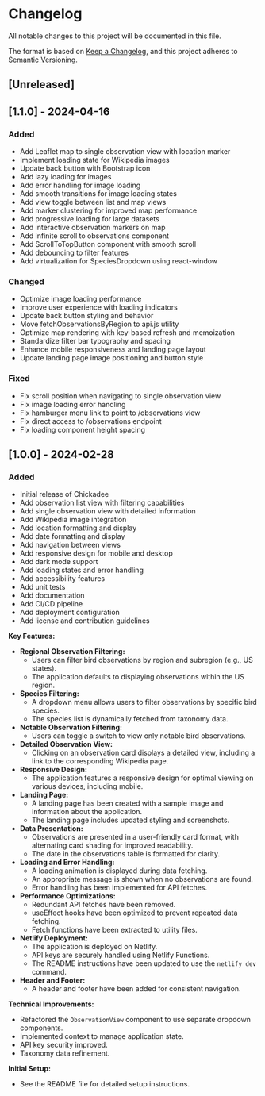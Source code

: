 # Changelog

All notable changes to this project will be documented in this file.

The format is based on [Keep a Changelog](https://keepachangelog.com/en/1.0.0/),
and this project adheres to [Semantic Versioning](https://semver.org/spec/v2.0.0.html).

## [Unreleased]

## [1.1.0] - 2024-04-16

### Added
- Add Leaflet map to single observation view with location marker
- Implement loading state for Wikipedia images
- Update back button with Bootstrap icon
- Add lazy loading for images
- Add error handling for image loading
- Add smooth transitions for image loading states
- Add view toggle between list and map views
- Add marker clustering for improved map performance
- Add progressive loading for large datasets
- Add interactive observation markers on map
- Add infinite scroll to observations component
- Add ScrollToTopButton component with smooth scroll
- Add debouncing to filter features
- Add virtualization for SpeciesDropdown using react-window

### Changed
- Optimize image loading performance
- Improve user experience with loading indicators
- Update back button styling and behavior
- Move fetchObservationsByRegion to api.js utility
- Optimize map rendering with key-based refresh and memoization
- Standardize filter bar typography and spacing
- Enhance mobile responsiveness and landing page layout
- Update landing page image positioning and button style

### Fixed
- Fix scroll position when navigating to single observation view
- Fix image loading error handling
- Fix hamburger menu link to point to /observations view
- Fix direct access to /observations endpoint
- Fix loading component height spacing

## [1.0.0] - 2024-02-28

### Added
- Initial release of Chickadee
- Add observation list view with filtering capabilities
- Add single observation view with detailed information
- Add Wikipedia image integration
- Add location formatting and display
- Add date formatting and display
- Add navigation between views
- Add responsive design for mobile and desktop
- Add dark mode support
- Add loading states and error handling
- Add accessibility features
- Add unit tests
- Add documentation
- Add CI/CD pipeline
- Add deployment configuration
- Add license and contribution guidelines

**Key Features:**

* **Regional Observation Filtering:**
    * Users can filter bird observations by region and subregion (e.g., US states).
    * The application defaults to displaying observations within the US region.
* **Species Filtering:**
    * A dropdown menu allows users to filter observations by specific bird species.
    * The species list is dynamically fetched from taxonomy data.
* **Notable Observation Filtering:**
    * Users can toggle a switch to view only notable bird observations.
* **Detailed Observation View:**
    * Clicking on an observation card displays a detailed view, including a link to the corresponding Wikipedia page.
* **Responsive Design:**
    * The application features a responsive design for optimal viewing on various devices, including mobile.
* **Landing Page:**
    * A landing page has been created with a sample image and information about the application.
    * The landing page includes updated styling and screenshots.
* **Data Presentation:**
    * Observations are presented in a user-friendly card format, with alternating card shading for improved readability.
    * The date in the observations table is formatted for clarity.
* **Loading and Error Handling:**
    * A loading animation is displayed during data fetching.
    * An appropriate message is shown when no observations are found.
    * Error handling has been implemented for API fetches.
* **Performance Optimizations:**
    * Redundant API fetches have been removed.
    * useEffect hooks have been optimized to prevent repeated data fetching.
    * Fetch functions have been extracted to utility files.
* **Netlify Deployment:**
    * The application is deployed on Netlify.
    * API keys are securely handled using Netlify Functions.
    * The README instructions have been updated to use the `netlify dev` command.
* **Header and Footer:**
    * A header and footer have been added for consistent navigation.

**Technical Improvements:**

* Refactored the `ObservationView` component to use separate dropdown components.
* Implemented context to manage application state.
* API key security improved.
* Taxonomy data refinement.

**Initial Setup:**

* See the README file for detailed setup instructions.
